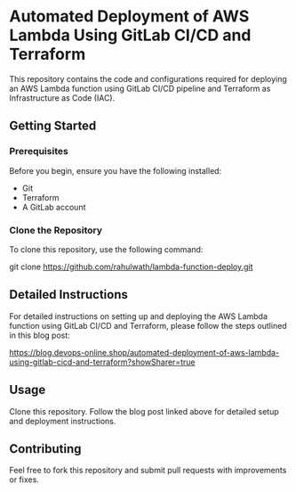 # Automated Deployment of AWS Lambda Using GitLab CI/CD and Terraform

This repository contains the code and configurations required for deploying an AWS Lambda function using GitLab CI/CD pipeline and Terraform as Infrastructure as Code (IAC).

## Getting Started

### Prerequisites

Before you begin, ensure you have the following installed:
- Git
- Terraform
- A GitLab account

### Clone the Repository

To clone this repository, use the following command:

git clone https://github.com/rahulwath/lambda-function-deploy.git

## Detailed Instructions
For detailed instructions on setting up and deploying the AWS Lambda function using GitLab CI/CD and Terraform, please follow the steps outlined in this blog post:

https://blog.devops-online.shop/automated-deployment-of-aws-lambda-using-gitlab-cicd-and-terraform?showSharer=true

## Usage
Clone this repository.
Follow the blog post linked above for detailed setup and deployment instructions.

## Contributing
Feel free to fork this repository and submit pull requests with improvements or fixes.

